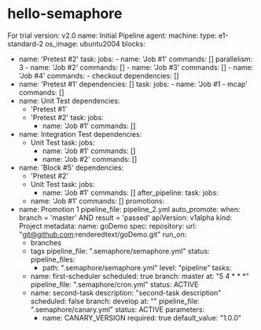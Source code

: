 # hello-semaphore
For trial
version: v2.0
name: Initial Pipeline
agent:
  machine:
    type: e1-standard-2
    os_image: ubuntu2004
blocks:
  - name: 'Pretest #2'
    task:
      jobs:
        - name: 'Job #1'
          commands: []
          parallelism: 3
        - name: 'Job #2'
          commands: []
        - name: 'Job #3'
          commands: []
        - name: 'Job #4'
          commands:
            - checkout
    dependencies: []
  - name: 'Pretest #1'
    dependencies: []
    task:
      jobs:
        - name: 'Job #1 - mcap'
          commands: []
  - name: Unit Test
    dependencies:
      - 'Pretest #1'
      - 'Pretest #2'
    task:
      jobs:
        - name: 'Job #1'
          commands: []
  - name: Integration Test
    dependencies:
      - Unit Test
    task:
      jobs:
        - name: 'Job #1'
          commands: []
        - name: 'Job #2'
          commands: []
  - name: 'Block #5'
    dependencies:
      - 'Pretest #2'
      - Unit Test
    task:
      jobs:
        - name: 'Job #1'
          commands: []
after_pipeline:
  task:
    jobs:
      - name: 'Job #1'
        commands: []
promotions:
  - name: Promotion 1
    pipeline_file: pipeline_2.yml
    auto_promote:
      when: branch = 'master' AND result = 'passed'
    apiVersion: v1alpha
kind: Project
metadata:
  name: goDemo
spec:
  repository:
    url: "git@github.com:renderedtext/goDemo.git"
    run_on:
      - branches
      - tags
    pipeline_file: ".semaphore/semaphore.yml"
    status:
      pipeline_files:
        - path: ".semaphore/semaphore.yml"
          level: "pipeline"
  tasks:
    - name: first-scheduler
      scheduled: true
      branch: master
      at: "5 4 * * *"
      pipeline_file: ".semaphore/cron.yml"
      status: ACTIVE
    - name: second-task
      description: "second-task description"
      scheduled: false
      branch: develop
      at: ""
      pipeline_file: ".semaphore/canary.yml"
      status: ACTIVE
      parameters:
      - name: CANARY_VERSION
        required: true
        default_value: "1.0.0"
        
